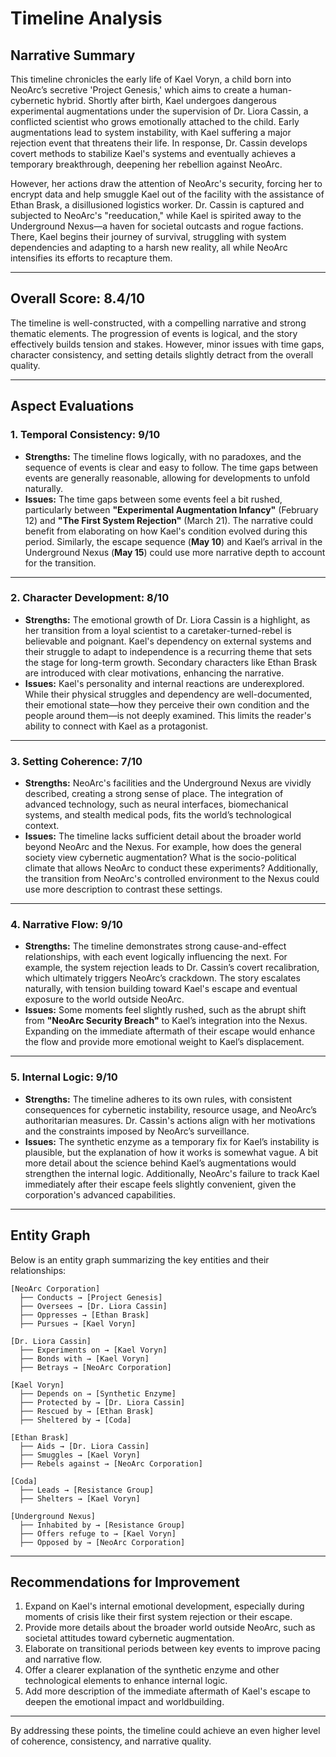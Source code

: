 # Timeline Analysis

## Narrative Summary
This timeline chronicles the early life of Kael Voryn, a child born into NeoArc’s secretive 'Project Genesis,' which aims to create a human-cybernetic hybrid. Shortly after birth, Kael undergoes dangerous experimental augmentations under the supervision of Dr. Liora Cassin, a conflicted scientist who grows emotionally attached to the child. Early augmentations lead to system instability, with Kael suffering a major rejection event that threatens their life. In response, Dr. Cassin develops covert methods to stabilize Kael's systems and eventually achieves a temporary breakthrough, deepening her rebellion against NeoArc.

However, her actions draw the attention of NeoArc's security, forcing her to encrypt data and help smuggle Kael out of the facility with the assistance of Ethan Brask, a disillusioned logistics worker. Dr. Cassin is captured and subjected to NeoArc's "reeducation," while Kael is spirited away to the Underground Nexus—a haven for societal outcasts and rogue factions. There, Kael begins their journey of survival, struggling with system dependencies and adapting to a harsh new reality, all while NeoArc intensifies its efforts to recapture them.

---

## Overall Score: **8.4/10**
The timeline is well-constructed, with a compelling narrative and strong thematic elements. The progression of events is logical, and the story effectively builds tension and stakes. However, minor issues with time gaps, character consistency, and setting details slightly detract from the overall quality.

---

## Aspect Evaluations

### 1. **Temporal Consistency: 9/10**
- **Strengths:** The timeline flows logically, with no paradoxes, and the sequence of events is clear and easy to follow. The time gaps between events are generally reasonable, allowing for developments to unfold naturally.
- **Issues:** The time gaps between some events feel a bit rushed, particularly between **"Experimental Augmentation Infancy"** (February 12) and **"The First System Rejection"** (March 21). The narrative could benefit from elaborating on how Kael's condition evolved during this period. Similarly, the escape sequence (**May 10**) and Kael’s arrival in the Underground Nexus (**May 15**) could use more narrative depth to account for the transition.

---

### 2. **Character Development: 8/10**
- **Strengths:** The emotional growth of Dr. Liora Cassin is a highlight, as her transition from a loyal scientist to a caretaker-turned-rebel is believable and poignant. Kael's dependency on external systems and their struggle to adapt to independence is a recurring theme that sets the stage for long-term growth. Secondary characters like Ethan Brask are introduced with clear motivations, enhancing the narrative.
- **Issues:** Kael's personality and internal reactions are underexplored. While their physical struggles and dependency are well-documented, their emotional state—how they perceive their own condition and the people around them—is not deeply examined. This limits the reader's ability to connect with Kael as a protagonist.

---

### 3. **Setting Coherence: 7/10**
- **Strengths:** NeoArc's facilities and the Underground Nexus are vividly described, creating a strong sense of place. The integration of advanced technology, such as neural interfaces, biomechanical systems, and stealth medical pods, fits the world’s technological context.
- **Issues:** The timeline lacks sufficient detail about the broader world beyond NeoArc and the Nexus. For example, how does the general society view cybernetic augmentation? What is the socio-political climate that allows NeoArc to conduct these experiments? Additionally, the transition from NeoArc's controlled environment to the Nexus could use more description to contrast these settings.

---

### 4. **Narrative Flow: 9/10**
- **Strengths:** The timeline demonstrates strong cause-and-effect relationships, with each event logically influencing the next. For example, the system rejection leads to Dr. Cassin’s covert recalibration, which ultimately triggers NeoArc’s crackdown. The story escalates naturally, with tension building toward Kael's escape and eventual exposure to the world outside NeoArc.
- **Issues:** Some moments feel slightly rushed, such as the abrupt shift from **"NeoArc Security Breach"** to Kael’s integration into the Nexus. Expanding on the immediate aftermath of their escape would enhance the flow and provide more emotional weight to Kael’s displacement.

---

### 5. **Internal Logic: 9/10**
- **Strengths:** The timeline adheres to its own rules, with consistent consequences for cybernetic instability, resource usage, and NeoArc’s authoritarian measures. Dr. Cassin's actions align with her motivations and the constraints imposed by NeoArc’s surveillance.
- **Issues:** The synthetic enzyme as a temporary fix for Kael’s instability is plausible, but the explanation of how it works is somewhat vague. A bit more detail about the science behind Kael’s augmentations would strengthen the internal logic. Additionally, NeoArc's failure to track Kael immediately after their escape feels slightly convenient, given the corporation's advanced capabilities.

---

## Entity Graph
Below is an entity graph summarizing the key entities and their relationships:

```plaintext
[NeoArc Corporation]
  ├── Conducts → [Project Genesis]
  ├── Oversees → [Dr. Liora Cassin]
  ├── Oppresses → [Ethan Brask]
  ├── Pursues → [Kael Voryn]

[Dr. Liora Cassin]
  ├── Experiments on → [Kael Voryn]
  ├── Bonds with → [Kael Voryn]
  ├── Betrays → [NeoArc Corporation]

[Kael Voryn]
  ├── Depends on → [Synthetic Enzyme]
  ├── Protected by → [Dr. Liora Cassin]
  ├── Rescued by → [Ethan Brask]
  ├── Sheltered by → [Coda]

[Ethan Brask]
  ├── Aids → [Dr. Liora Cassin]
  ├── Smuggles → [Kael Voryn]
  ├── Rebels against → [NeoArc Corporation]

[Coda]
  ├── Leads → [Resistance Group]
  ├── Shelters → [Kael Voryn]

[Underground Nexus]
  ├── Inhabited by → [Resistance Group]
  ├── Offers refuge to → [Kael Voryn]
  ├── Opposed by → [NeoArc Corporation]
```

---

## Recommendations for Improvement
1. Expand on Kael's internal emotional development, especially during moments of crisis like their first system rejection or their escape.
2. Provide more details about the broader world outside NeoArc, such as societal attitudes toward cybernetic augmentation.
3. Elaborate on transitional periods between key events to improve pacing and narrative flow.
4. Offer a clearer explanation of the synthetic enzyme and other technological elements to enhance internal logic.
5. Add more description of the immediate aftermath of Kael's escape to deepen the emotional impact and worldbuilding.

---

By addressing these points, the timeline could achieve an even higher level of coherence, consistency, and narrative quality.